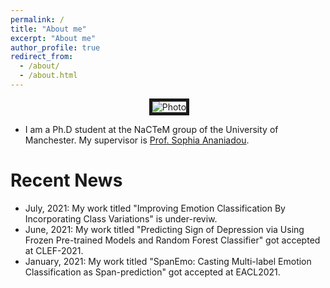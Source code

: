 ```yaml
---
permalink: /
title: "About me"
excerpt: "About me"
author_profile: true
redirect_from: 
  - /about/
  - /about.html
---
```


<p align="center">
  <img src="https://github.com/hasanhuz/halhuzali.github.io/blob/master/files/has_emnlp2018.PNG?raw=true" alt="Photo" border="5"/> 
</p>

* I am a Ph.D student at the NaCTeM group of the University of Manchester. My supervisor is [Prof. Sophia Ananiadou](http://www.nactem.ac.uk/staff/sophia.ananiadou/).

# Recent News
* July, 2021: My work titled "Improving Emotion Classification By Incorporating Class Variations" is under-reviw.
* June, 2021: My work titled "Predicting Sign of Depression via Using Frozen Pre-trained Models and Random Forest Classifier" got accepted at CLEF-2021.
* January, 2021: My work titled "SpanEmo: Casting Multi-label Emotion Classification as Span-prediction" got accepted at EACL2021.
